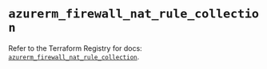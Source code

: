 # `azurerm_firewall_nat_rule_collection`

Refer to the Terraform Registry for docs: [`azurerm_firewall_nat_rule_collection`](https://registry.terraform.io/providers/hashicorp/azurerm/4.29.0/docs/resources/firewall_nat_rule_collection).
